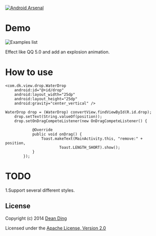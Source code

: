 [![Android Arsenal](https://img.shields.io/badge/Android%20Arsenal-Bubble--Notification-brightgreen.svg?style=flat)](https://android-arsenal.com/details/1/875)

# Demo
![Examples list](https://raw.githubusercontent.com/dkmeteor/Bubble-Notification/master/gif/explosion.gif)


Effect like QQ 5.0 and add an explosion animation.

# How to use

    <com.dk.view.drop.WaterDrop
		android:id="@+id/drop"
		android:layout_width="25dp"
		android:layout_height="25dp"
		android:gravity="center_vertical" />

	WaterDrop drop = (WaterDrop) convertView.findViewById(R.id.drop);
		drop.setText(String.valueOf(position));
		drop.setOnDragCompeteListener(new OnDragCompeteListener() {

				@Override
				public void onDrag() {
					Toast.makeText(MainActivity.this, "remove:" + position,
							Toast.LENGTH_SHORT).show();
				}
			});


# TODO
1.Support several different styles.


## License
Copyright (c) 2014 [Dean Ding](http://dk-exp.com)

Licensed under the [Apache License, Version 2.0](http://www.apache.org/licenses/LICENSE-2.0.html)